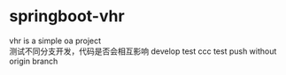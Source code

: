 # springboot-vhr
vhr is a simple oa project  
测试不同分支开发，代码是否会相互影响 develop
test ccc
test push without origin branch 